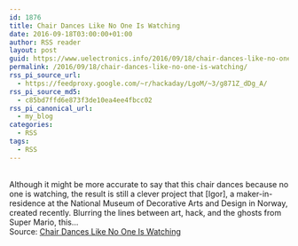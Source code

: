 ```yaml
---
id: 1876
title: Chair Dances Like No One Is Watching
date: 2016-09-18T03:00:00+01:00
author: RSS reader
layout: post
guid: https://www.uelectronics.info/2016/09/18/chair-dances-like-no-one-is-watching/
permalink: /2016/09/18/chair-dances-like-no-one-is-watching/
rss_pi_source_url:
  - https://feedproxy.google.com/~r/hackaday/LgoM/~3/g871Z_dDg_A/
rss_pi_source_md5:
  - c85bd7ffd6e873f3de10ea4ee4fbcc02
rss_pi_canonical_url:
  - my_blog
categories:
  - RSS
tags:
  - RSS
---
```

&#013;  
Although it might be more accurate to say that this chair dances because no one is watching, the result is still a clever project that [Igor], a maker-in-residence at the National Museum of Decorative Arts and Design in Norway, created recently. Blurring the lines between art, hack, and the ghosts from Super Mario, this…&#013;  
Source: <a href="https://feedproxy.google.com/~r/hackaday/LgoM/~3/g871Z_dDg_A/" target="_blank">Chair Dances Like No One Is Watching</a>